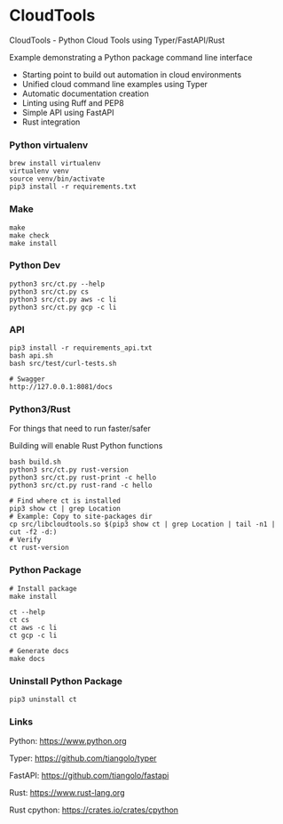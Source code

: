 # CloudTools

CloudTools - Python Cloud Tools using Typer/FastAPI/Rust

Example demonstrating a Python package command line interface
- Starting point to build out automation in cloud environments
- Unified cloud command line examples using Typer
- Automatic documentation creation
- Linting using Ruff and PEP8
- Simple API using FastAPI
- Rust integration

### Python virtualenv
```
brew install virtualenv
virtualenv venv
source venv/bin/activate
pip3 install -r requirements.txt
```

### Make
```
make
make check
make install
```

### Python Dev
```
python3 src/ct.py --help
python3 src/ct.py cs
python3 src/ct.py aws -c li
python3 src/ct.py gcp -c li
```

### API
```
pip3 install -r requirements_api.txt
bash api.sh
bash src/test/curl-tests.sh

# Swagger
http://127.0.0.1:8081/docs
```

### Python3/Rust

For things that need to run faster/safer

Building will enable Rust Python functions
```
bash build.sh
python3 src/ct.py rust-version
python3 src/ct.py rust-print -c hello
python3 src/ct.py rust-rand -c hello

# Find where ct is installed
pip3 show ct | grep Location
# Example: Copy to site-packages dir
cp src/libcloudtools.so $(pip3 show ct | grep Location | tail -n1 | cut -f2 -d:)
# Verify
ct rust-version
```

### Python Package
```
# Install package
make install

ct --help
ct cs
ct aws -c li
ct gcp -c li

# Generate docs
make docs
```

### Uninstall Python Package
```
pip3 uninstall ct
```

### Links

Python: https://www.python.org

Typer: https://github.com/tiangolo/typer

FastAPI: https://github.com/tiangolo/fastapi

Rust: https://www.rust-lang.org

Rust cpython: https://crates.io/crates/cpython
